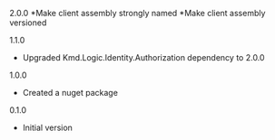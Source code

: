 2.0.0
*Make client assembly strongly named
*Make client assembly versioned

1.1.0
* Upgraded Kmd.Logic.Identity.Authorization dependency to 2.0.0

1.0.0
* Created a nuget package

0.1.0
* Initial version